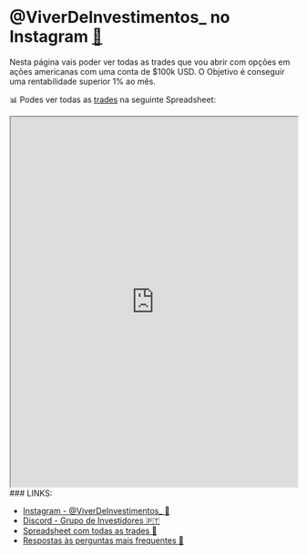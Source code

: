 <br>

# @ViverDeInvestimentos_ no Instagram [🔗](https://www.instagram.com/viverdeinvestimentos_/)

Nesta página vais poder ver todas as trades que vou abrir com opções em ações americanas com uma conta de $100k USD. O Objetivo é conseguir uma rentabilidade superior 1% ao mês.

📊 Podes ver todas as [trades](https://docs.google.com/spreadsheets/d/170a-fq7Pc1XxwtpfBumxKdZ9QLgExr5dLnvPS4g1_hg/) na seguinte Spreadsheet:

<iframe src="https://docs.google.com/spreadsheets/d/170a-fq7Pc1XxwtpfBumxKdZ9QLgExr5dLnvPS4g1_hg/" style="width:100%;height:650px;"></iframe>
<br>
### LINKS:

- [Instagram - @ViverDeInvestimentos_ 🔗](https://www.instagram.com/viverdeinvestimentos_/)
- [Discord - Grupo de Investidores 🇵🇹](https://discord.com/invite/BkRRBWdJG2)
- [Spreadsheet com todas as trades 📝](https://discord.com/invite/BkRRBWdJG2)
- [Respostas às perguntas mais frequentes 📘](https://docs.google.com/document/d/1z_dtD65isd2-e50LvfJR9oyLEWl3WvblNQyap4FN7YU)

<style>header {display: none;} </style>
